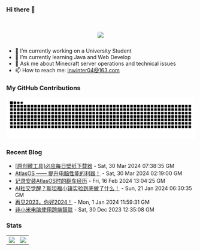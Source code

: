 ### Hi there 👋

<!--
**inwinter04/inwinter04** is a ✨ _special_ ✨ repository because its `README.md` (this file) appears on your GitHub profile.

Here are some ideas to get you started:

- 🔭 I’m currently working on ...
- 🌱 I’m currently learning ...
- 👯 I’m looking to collaborate on ...
- 🤔 I’m looking for help with ...
- 💬 Ask me about ...
- 📫 How to reach me: ...
- 😄 Pronouns: ...
- ⚡ Fun fact: ...
-->
<h1 align="center"> <a href="https://www.iamdt.cn"> <img src="https://readme-typing-svg.demolab.com?font=Fira+Code&pause=1000&width=435&lines=console.log(%22Hello%2C%20World%22);要优秀啊，不然怎么遇见优秀的人！&center=true&size=27"> </a> </h1>

- 🔭 I’m currently working on a University Student
- 🌱 I’m currently learning Java and Web Develop
- 💬 Ask me about Minecraft server operations and technical issues
- 📫 How to reach me: inwinter04@163.com

### My GitHub Contributions

<picture>
  <source media="(prefers-color-scheme: dark)" srcset="github-snake-dark.svg" />
  <source media="(prefers-color-scheme: light)" srcset="github-snake.svg" />
  <img alt="github-snake" src="github-snake.svg" />
</picture>

### Recent Blog
<!-- START_SECTION:blog -->
* <a href='http://localhost:8080/archives/1711780461050' target='_blank'>[原创微工具]必应每日壁纸下载器</a> - Sat, 30 Mar 2024 07:38:35 GM
* <a href='http://localhost:8080/archives/1711764808969' target='_blank'>AtlasOS —— 提升电脑性能的利器！</a> - Sat, 30 Mar 2024 02:19:00 GM
* <a href='http://localhost:8080/archives/1708088304873' target='_blank'>记录安装AtlasOS时的翻车经历</a> - Fri, 16 Feb 2024 13:04:25 GM
* <a href='http://localhost:8080/archives/1705497367170' target='_blank'>AI社交觉醒？斯坦福小镇实验到底做了什么！</a> - Sun, 21 Jan 2024 06:30:35 GM
* <a href='http://localhost:8080/archives/1704109185030' target='_blank'>再见2023，你好2024！</a> - Mon, 1 Jan 2024 11:59:31 GM
* <a href='http://localhost:8080/archives/1703937895591' target='_blank'>非小米电脑使用跨端智联</a> - Sat, 30 Dec 2023 12:35:08 GM
<!-- END_SECTION:blog -->

### Stats

<table>
  <tr>
    <td>
      <img align="center" src="https://github-readme-stats.vercel.app/api?username=inwinter04&count_private=true&show_icons=true&hide_border=true" />
    </td>
    <td>
      <img align="center" src="https://github-readme-stats.vercel.app/api/top-langs/?username=inwinter04&count_private=true&hide=hack&layout=compact&hide_border=true" />
    </td>   
  </tr>
</table>
